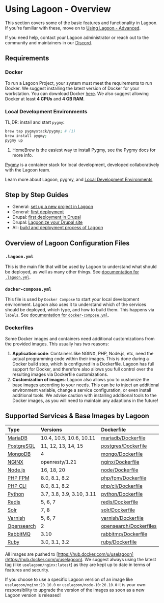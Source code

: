 # Using Lagoon - Overview

This section covers some of the basic features and functionality in Lagoon. If you're familiar with these, move on to [Using Lagoon - Advanced](../using-lagoon-advanced/index.md).

If you need help, contact your Lagoon administrator or reach out to the community and maintainers in our [Discord](../community/discord.md).

## Requirements

### Docker

To run a Lagoon Project, your system must meet the requirements to run Docker. We suggest installing the latest version of Docker for your workstation. You can download Docker [here](https://www.docker.com/get-docker). We also suggest allowing Docker at least **4 CPUs** and **4 GB RAM**.

### Local Development Environments

TL;DR: install and start `pygmy`:

```bash
brew tap pygmystack/pygmy; # (1)
brew install pygmy;
pygmy up
```

1. HomeBrew is the easiest way to install Pygmy, see the Pygmy docs for more info.

[Pygmy](https://github.com/pygmystack/pygmy/) is a container stack for local development, developed collaboratively with the Lagoon team.

Learn more about Lagoon, pygmy, and [Local Development Environments](local-development-environments.md)

## Step by Step Guides

* General: [set up a new project in Lagoon](setup-project.md)
* General: [first deployment](first-deployment.md)
* Drupal: [first deployment in Drupal](../applications/drupal/first-deployment-of-drupal.md)
* Drupal: [Lagoonize your Drupal site](../applications/drupal/step-by-step-getting-drupal-ready-to-run-on-lagoon.md)
* All: [build and deployment process of Lagoon](../concepts-basics/build-and-deploy-process.md)

## Overview of Lagoon Configuration Files

### `.lagoon.yml`

This is the main file that will be used by Lagoon to understand what should be deployed, as well as many other things. See [documentation for `.lagoon.yml`](../concepts-basics/lagoon-yml.md).

### `docker-compose.yml`

This file is used by `Docker Compose` to start your local development environment. Lagoon also uses it to understand which of the services should be deployed, which type, and how to build them. This happens via `labels`. See [documentation for `docker-compose.yml`](../concepts-basics/docker-compose-yml.md).

### Dockerfiles

Some Docker images and containers need additional customizations from the provided images. This usually has two reasons:

1. **Application code**: Containers like NGINX, PHP, Node.js, etc, need the actual programming code within their images. This is done during a Docker build step, which is configured in a Dockerfile. Lagoon has full support for Docker, and therefore also allows you full control over the resulting images via Dockerfile customizations.
2. **Customization of images**: Lagoon also allows you to customize the base images according to your needs. This can be to inject an additional environment variable, change a service configuration, or even install additional tools. We advise caution with installing additional tools to the Docker images, as you will need to maintain any adaptions in the future!

## Supported Services & Base Images by Lagoon

| Type | Versions | Dockerfile |
| :--- | :--- | :--- |
| [MariaDB](../docker-images/mariadb.md) | 10.4, 10.5, 10.6, 10.11 | [mariadb/Dockerfile](https://github.com/uselagoon/lagoon-images/blob/main/images/mariadb) |
| [PostgreSQL](../docker-images/postgres.md) | 11, 12, 13, 14, 15 | [postgres/Dockerfile](https://github.com/uselagoon/lagoon-images/blob/main/images/postgres) |
| [MongoDB](../docker-images/mongodb.md) | 4 | [mongo/Dockerfile](https://github.com/uselagoon/lagoon-images/blob/main/images/mongo) |
| [NGINX](../docker-images/nginx.md) | openresty/1.21 | [nginx/Dockerfile](https://github.com/uselagoon/lagoon-images/blob/main/images/nginx) |
| [Node.js](../docker-images/nodejs.md) | 16, 18, 20 | [node/Dockerfile](https://github.com/uselagoon/lagoon-images/blob/main/images/node) |
| [PHP FPM](../docker-images/php-fpm.md) | 8.0, 8.1, 8.2 | [php/fpm/Dockerfile](https://github.com/uselagoon/lagoon-images/blob/main/images/php-fpm) |
| [PHP CLI](../docker-images/php-cli.md) | 8.0, 8.1, 8.2 | [php/cli/Dockerfile](https://github.com/uselagoon/lagoon-images/blob/main/images/php-cli) |
| [Python](../docker-images/nodejs.md) | 3.7, 3.8, 3.9, 3.10, 3.11 | [python/Dockerfile](https://github.com/uselagoon/lagoon-images/blob/main/images/python) |
| [Redis](../docker-images/redis.md) | 5, 6, 7 | [redis/Dockerfile](https://github.com/uselagoon/lagoon-images/blob/main/images/redis) |
| [Solr](../docker-images/solr.md) | 7, 8 | [solr/Dockerfile](https://github.com/uselagoon/lagoon-images/blob/main/images/solr) |
| [Varnish](../docker-images/varnish.md) | 5, 6, 7 | [varnish/Dockerfile](https://github.com/uselagoon/lagoon-images/blob/main/images/varnish) |
| [Opensearch](../docker-images/opensearch.md) | 2 | [opensearch/Dockerfiles](https://github.com/uselagoon/lagoon-images/blob/main/images/opensearch) |
| [RabbitMQ](../docker-images/rabbitmq.md) | 3.10 | [rabbitmq/Dockerfile](https://github.com/uselagoon/lagoon-images/blob/main/images/rabbitmq) |
| [Ruby](../docker-images/ruby.md) | 3.0, 3.1, 3.2 | [ruby/Dockerfile](https://github.com/uselagoon/lagoon-images/blob/main/images/ruby) |

All images are pushed to [https://hub.docker.com/u/uselagoon](https://hub.docker.com/u/uselagoon). We suggest always using the latest tag \(like `uselagoon/nginx:latest`\) as they are kept up to date in terms of features and security.

If you choose to use a specific Lagoon version of an image like `uselagoon/nginx:20.10.0` or `uselagoon/node-10:20.10.0` it is your own responsibility to upgrade the version of the images as soon as a new Lagoon version is released!
